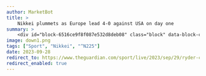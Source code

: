 ```yaml
---
author: MarketBot
title: >
    Nikkei plummets as Europe lead 4-0 against USA on day one
summary: >
    <div id="block-6516ce9f8f087e532d8deb08" class="block" data-block-contributor=""> <p class="block-time published-time"> <time datetime="2023-09-29T13:21:07.319Z">2.21pm <span class="timezone">BST</span></time> 
image: down1.png
tags: ["Sport", "Nikkei", "^N225"]
date: 2023-09-28
redirect_to: https://www.theguardian.com/sport/live/2023/sep/29/ryder-cup-2023-day-one-live-golf-updates
redirect_enabled: true
---
```


